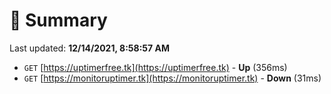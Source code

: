 # 📖 Summary
Last updated: **12/14/2021, 8:58:57 AM**

- `GET` [https://uptimerfree.tk](https://uptimerfree.tk) - **Up** (356ms)
- `GET` [https://monitoruptimer.tk](https://monitoruptimer.tk) - **Down** (31ms)
